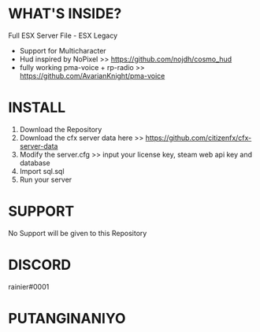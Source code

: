 # WHAT'S INSIDE?
Full ESX Server File - ESX Legacy

- Support for Multicharacter
- Hud inspired by NoPixel >> https://github.com/nojdh/cosmo_hud
- fully working pma-voice + rp-radio >> https://github.com/AvarianKnight/pma-voice

# INSTALL
1. Download the Repository
2. Download the cfx server data here >> https://github.com/citizenfx/cfx-server-data
3. Modify the server.cfg >> input your license key, steam web api key and database
4. Import sql.sql
5. Run your server

# SUPPORT
No Support will be given to this Repository

# DISCORD
rainier#0001

# PUTANGINANIYO
